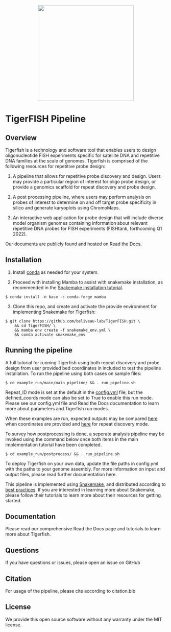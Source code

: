 
<p align="center">
  <img width="300" height="300" src="https://user-images.githubusercontent.com/46250421/132409143-8072bc08-c21f-407d-bc58-9019701a0c7f.png">
</p>

# TigerFISH Pipeline

## Overview

Tigerfish is a technology and software tool that enables users to design oligonucleotide FISH experiments specific for satellite DNA and repetitive DNA families at the scale of genomes. Tigerfish is comprised of the following resources for repetitive probe design:

1. A pipeline that allows for repetitive probe discovery and design. Users may provide a particular region of interest for oligo probe design, or provide a genomics scaffold for repeat discovery and probe design.

2. A post processing pipeline, where users may perform analysis on probes of interest to determine on and off target probe specificity in silico and generate karyoplots using ChromoMaps.

3. An interactive web application for probe design that will include diverse model organism genomes containing information about relevant repetitive DNA probes for FISH experiments (FISHtank, forthcoming Q1 2022).  

Our documents are publicly found and hosted on Read the Docs.

## Installation

1. Install [conda](https://docs.conda.io/en/latest/miniconda.html) as needed for your system.

2. Proceed with installing Mamba to assist with snakemake installation, as recommended in the [Snakemake installation tutorial](https://snakemake.readthedocs.io/en/stable/getting_started/installation.html#installation-via-conda-mamba).

```
$ conda install -n base -c conda-forge mamba
```

3. Clone this repo, and create and activate the provide environment for implementing Snakemake for Tigerfish:

```
$ git clone https://github.com/beliveau-lab/TigerFISH.git \
    && cd TigerFISH/ \
    && mamba env create -f snakemake_env.yml \
    && conda activate snakemake_env
```

## Running the pipeline

A full tutorial for running Tigerfish using both repeat discovery and probe design from user provided bed coordinates in included to test the pipeline installation. To run the pipeline using both cases on sample files:

```
$ cd example_run/main/main_pipeline/ && . run_pipeline.sh
```

Repeat_ID mode is set at the default in the [config.yml](example_run/main/main_pipeline/config.yml) file, but the defined_coords mode can also be set to True to enable this run mode. Please see our config.yml file and Read the Docs documentation to learn more about parameters and Tigerfish run modes.


When these examples are run, expected outputs may be compared [here](example_run/main/main_pipeline/expected_pipeline_output/defined_coords_output/) when coordinates are provided and [here](example_run/main/main_pipeline/expected_pipeline_output/repeat_ID_output/) for repeat discovery mode.

To survey how postprocessing is done, a seperate analysis pipeline may be invoked using the command below once both items in the main implementation tutorial have been completed. 

```
$ cd example_run/postprocess/ && . run_pipeline.sh
```
To deploy Tigerfish on your own data, update the file paths in config.yml with the paths to your genome assembly. For more information on input and output files, please read further documentation here.

This pipeline is implemented using [Snakemake](https://snakemake.readthedocs.io/en/stable/index.html), and distributed according to [best practices](https://snakemake.readthedocs.io/en/stable/snakefiles/deployment.html). If you are interested in learning more about Snakemake, please follow their tutorials to learn more about their resources for getting started. 

## Documentation

Please read our comprehensive Read the Docs page and tutorials to learn more about Tigerfish.

## Questions

If you have questions or issues, please open an issue on GitHub

## Citation

For usage of the pipeline, please cite according to citation.bib

## License

We provide this open source software without any warranty under the MIT license.

